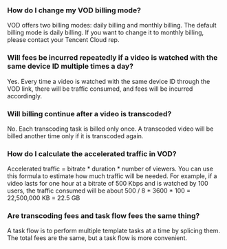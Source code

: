 ### How do I change my VOD billing mode?
VOD offers two billing modes: daily billing and monthly billing. The default billing mode is daily billing. If you want to change it to monthly billing, please contact your Tencent Cloud rep.


### Will fees be incurred repeatedly if a video is watched with the same device ID multiple times a day?
Yes. Every time a video is watched with the same device ID through the VOD link, there will be traffic consumed, and fees will be incurred accordingly.

### Will billing continue after a video is transcoded?
No. Each transcoding task is billed only once. A transcoded video will be billed another time only if it is transcoded again.

### How do I calculate the accelerated traffic in VOD?
Accelerated traffic = bitrate * duration * number of viewers. You can use this formula to estimate how much traffic will be needed.
For example, if a video lasts for one hour at a bitrate of 500 Kbps and is watched by 100 users, the traffic consumed will be about 500 / 8 * 3600 * 100 = 22,500,000 KB = 22.5 GB

### Are transcoding fees and task flow fees the same thing?
A task flow is to perform multiple template tasks at a time by splicing them. The total fees are the same, but a task flow is more convenient.
